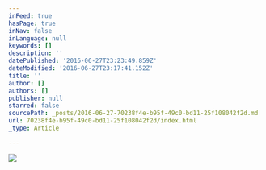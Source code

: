 ```yaml
---
inFeed: true
hasPage: true
inNav: false
inLanguage: null
keywords: []
description: ''
datePublished: '2016-06-27T23:23:49.859Z'
dateModified: '2016-06-27T23:17:41.152Z'
title: ''
author: []
authors: []
publisher: null
starred: false
sourcePath: _posts/2016-06-27-70238f4e-b95f-49c0-bd11-25f108042f2d.md
url: 70238f4e-b95f-49c0-bd11-25f108042f2d/index.html
_type: Article

---
```

![](https://the-grid-user-content.s3-us-west-2.amazonaws.com/45bfea55-c202-480e-a88d-ce7f1c3f8f5f.jpg)